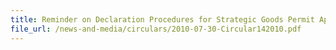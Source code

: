 ```yaml
---
title: Reminder on Declaration Procedures for Strategic Goods Permit Applications
file_url: /news-and-media/circulars/2010-07-30-Circular142010.pdf
---
```

